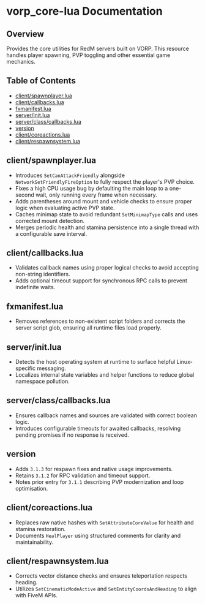 # vorp_core-lua Documentation

## Overview
Provides the core utilities for RedM servers built on VORP. This resource handles player spawning, PVP toggling and other essential game mechanics.

## Table of Contents
- [client/spawnplayer.lua](#clientspawnplayerlua)
- [client/callbacks.lua](#clientcallbackslua)
- [fxmanifest.lua](#fxmanifestlua)
- [server/init.lua](#serverinitlua)
- [server/class/callbacks.lua](#serverclasscallbackslua)
- [version](#version)
- [client/coreactions.lua](#clientcoreactionslua)
- [client/respawnsystem.lua](#clientrespawnsystemlua)

## client/spawnplayer.lua
- Introduces `SetCanAttackFriendly` alongside `NetworkSetFriendlyFireOption` to fully respect the player's PVP choice.
- Fixes a high CPU usage bug by defaulting the main loop to a one-second wait, only running every frame when necessary.
- Adds parentheses around mount and vehicle checks to ensure proper logic when evaluating active PVP state.
- Caches minimap state to avoid redundant `SetMinimapType` calls and uses corrected mount detection.
- Merges periodic health and stamina persistence into a single thread with a configurable save interval.

## client/callbacks.lua
- Validates callback names using proper logical checks to avoid accepting non-string identifiers.
- Adds optional timeout support for synchronous RPC calls to prevent indefinite waits.

## fxmanifest.lua
- Removes references to non-existent script folders and corrects the server script glob, ensuring all runtime files load properly.

## server/init.lua
- Detects the host operating system at runtime to surface helpful Linux-specific messaging.
- Localizes internal state variables and helper functions to reduce global namespace pollution.

## server/class/callbacks.lua
- Ensures callback names and sources are validated with correct boolean logic.
- Introduces configurable timeouts for awaited callbacks, resolving pending promises if no response is received.

## version
- Adds `3.1.3` for respawn fixes and native usage improvements.
- Retains `3.1.2` for RPC validation and timeout support.
- Notes prior entry for `3.1.1` describing PVP modernization and loop optimisation.

## client/coreactions.lua
- Replaces raw native hashes with `SetAttributeCoreValue` for health and stamina restoration.
- Documents `HealPlayer` using structured comments for clarity and maintainability.

## client/respawnsystem.lua
- Corrects vector distance checks and ensures teleportation respects heading.
- Utilizes `SetCinematicModeActive` and `SetEntityCoordsAndHeading` to align with FiveM APIs.
